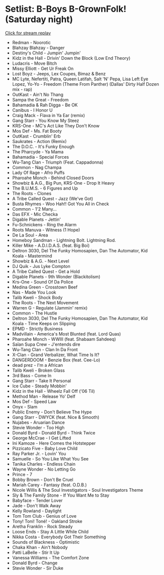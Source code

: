 # Setlist: B-Boys B-GrownFolk! (Saturday night)

[Click for stream replay](https://www.reddit.com/rpan/r/RedditSets/n2zaqc)

 * Redman - Noorotic
 * Blahzay Blahzay - Danger
 * Destiny's Child - Jumpin' Jumpin'
 * Kidz in the Hall - Drivin' Down the Block (Low End Theory)
 * Ludacris - Move Bitch
 * Missy Elliott - Get Ur Freak On
 * Lost Boyz - Jeeps, Lex Coupes, Bimaz & Benz
 * MC Lyte, Nefertiti, Patra, Queen Latifah, Salt 'N' Pepa, Lisa Left Eye Lopez, Yo-Yo - Freedom (Theme From Panther) (Dallas' Dirty Half Dozen mix - rap)
 * OutKast - Ain't No Thang
 * Sampa the Great - Freedom
 * Bahamadia & Rah Digga - Be OK
 * Canibus - I Honor U
 * Craig Mack - Flava in Ya Ear (remix)
 * Gang Starr - You Know My Steez
 * KRS-One - MC's Act Like They Don't Know
 * Mos Def - Ms. Fat Booty
 * OutKast - Crumblin' Erb
 * Saukrates - Action (Remix)
 * The D.O.C. - It's Funky Enough
 * The Pharcyde - Ya Mama
 * Bahamadia - Special Forces
 * Wu-Tang Clan - Triumph (Feat. Cappadonna)
 * Common - Nag Champa
 * Lady Of Rage - Afro Puffs
 * Pharoahe Monch - Behind Closed Doors
 * Showbiz & A.G., Big Pun, KRS-One - Drop It Heavy
 * The B.U.M.S. - 6 Figures and Up
 * The Roots - Clones
 * A Tribe Called Quest - Jazz (We’ve Got)
 * Busta Rhymes - Woo Hah!! Got You All in Check
 * Common - 1'2 Many...
 * Das EFX - Mic Checka
 * Digable Planets - Jettin'
 * Fu-Schnickens - Ring the Alarm
 * Roots Manuva - Witness (1 Hope)
 * De La Soul - Area
 * Homeboy Sandman - Lightning Bolt. Lightning Rod.
 * Killer Mike - A.D.I.D.A.S. (feat. Big Boi)
 * Deltron 3030, Del The Funky Homosapien, Dan The Automator, Kid Koala - Mastermind
 * Showbiz & A.G. - Next Level
 * DJ Quik - Jus Lyke Compton
 * A Tribe Called Quest - Get a Hold
 * Digable Planets - 9th Wonder (Blackitolism)
 * Krs-One - Sound Of Da Police
 * Medina Green - Crosstown Beef
 * Nas - Made You Look
 * Talib Kweli - Shock Body
 * The Roots - The Next Movement
 * Warren G - Regulate (Jammin' remix)
 * Common - The Hustle
 * Deltron 3030, Del The Funky Homosapien, Dan The Automator, Kid Koala - Time Keeps on Slipping
 * EPMD - Strictly Business
 * Madvillain - America's Most Blunted (feat. Lord Quas)
 * Pharoahe Monch - WWIII (feat. Shabaam Sahdeeq)
 * Saïan Supa Crew - J'entends dire
 * Wu-Tang Clan - Clan In Da Front
 * X-Clan - Grand Verbalizer, What Time Is It?
 * DANGERDOOM - Benzie Box (feat. Cee-Lo)
 * dead prez - I'm a African
 * Talib Kweli - Broken Glass
 * 3rd Bass - Come In
 * Gang Starr - Take It Personal
 * Ice Cube - Steady Mobbin'
 * Kidz in the Hall - Wheelz Fall Off ('06 Til)
 * Method Man - Release Yo' Delf
 * Mos Def - Speed Law
 * Onyx - Slam
 * Public Enemy - Don't Believe The Hype
 * Gang Starr - DWYCK (feat. Nice & Smooth)
 * Nujabes - Aruarian Dance
 * Stevie Wonder - Too High
 * Donald Byrd - Donald Byrd - Think Twice
 * George McCrae - I Get Lifted
 * Ini Kamoze - Here Comes the Hotstepper
 * Pizzicato Five - Baby Love Child
 * Ray Parker Jr. - Lovin' You
 * Samuelle - So You Like What You See
 * Tanika Charles - Endless Chain
 * Wayne Wonder - No Letting Go
 * Prince - 7
 * Bobby Brown - Don't Be Cruel
 * Mariah Carey - Fantasy (feat. O.D.B.)
 * Nicole Willis & The Soul Investigators - Soul Investigators Theme
 * Sly & The Family Stone - If You Want Me to Stay
 * Babyface - Tender Lover
 * Jade - Don't Walk Away
 * Kelly Rowland - Daylight
 * Tom Tom Club - Genius of Love
 * Tony! Toni! Toné! - Oakland Stroke
 * Aretha Franklin - Rock Steady
 * Loose Ends - Stay A Little While Child
 * Nikka Costa - Everybody Got Their Something
 * Sounds of Blackness - Optimistic
 * Chaka Khan - Ain't Nobody
 * Patti LaBelle - Stir It Up
 * Vanessa Williams - The Comfort Zone
 * Donald Byrd - Change
 * Stevie Wonder - Sir Duke
